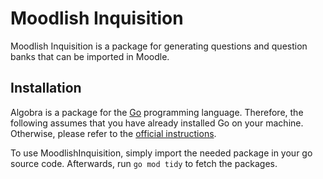# Moodlish Inquisition
Moodlish Inquisition is a package for generating questions and question banks that can be imported in Moodle.

## Installation
Algobra is a package for the [Go](https://golang.org/) programming language. Therefore, the following assumes that you have already installed Go on your machine. Otherwise, please refer to the [official instructions](https://golang.org/doc/install).

To use MoodlishInquisition, simply import the needed package in your go source code. Afterwards, run `go mod tidy` to fetch the packages.
